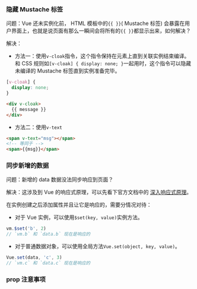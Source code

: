 ### 隐藏 Mustache 标签
问题：Vue 还未实例化前， HTML 模板中的`{{ }}`( Mustache 标签) 会暴露在用户界面上，也就是说页面有那么一瞬间会将所有的`{{ }}`都显示出来，如何解决？

解决：

* 方法一：使用`v-cloak`指令，这个指令保持在元素上直到关联实例结束编译。和 CSS 规则如`[v-cloak] { display: none; }`一起用时，这个指令可以隐藏未编译的 Mustache 标签直到实例准备完毕。

```css
[v-cloak] { 
  display: none;
}
```

```html
<div v-cloak>
  {{ message }}
</div>
```

* 方法二：使用`v-text`

```html
<span v-text="msg"></span>
<!-- 等同于 -->
<span>{{msg}}</span>
```

### 同步新增的数据
问题：新增的 data 数据没法同步响应到页面？

解决：这涉及到 Vue 的响应式原理，可以先看下官方文档中的 [深入响应式原理](http://vuejs.org.cn/guide/reactivity.html)。

在实例创建之后添加属性并且让它是响应的，需要分情况对待：

* 对于 Vue 实例，可以使用`$set(key, value)`实例方法。

```javascript
vm.$set('b', 2)
// `vm.b` 和 `data.b` 现在是响应的
```

* 对于普通数据对象，可以使用全局方法`Vue.set(object, key, value)`。

```javascript
Vue.set(data, 'c', 3)
// `vm.c` 和 `data.c` 现在是响应的
```

### prop 注意事项


